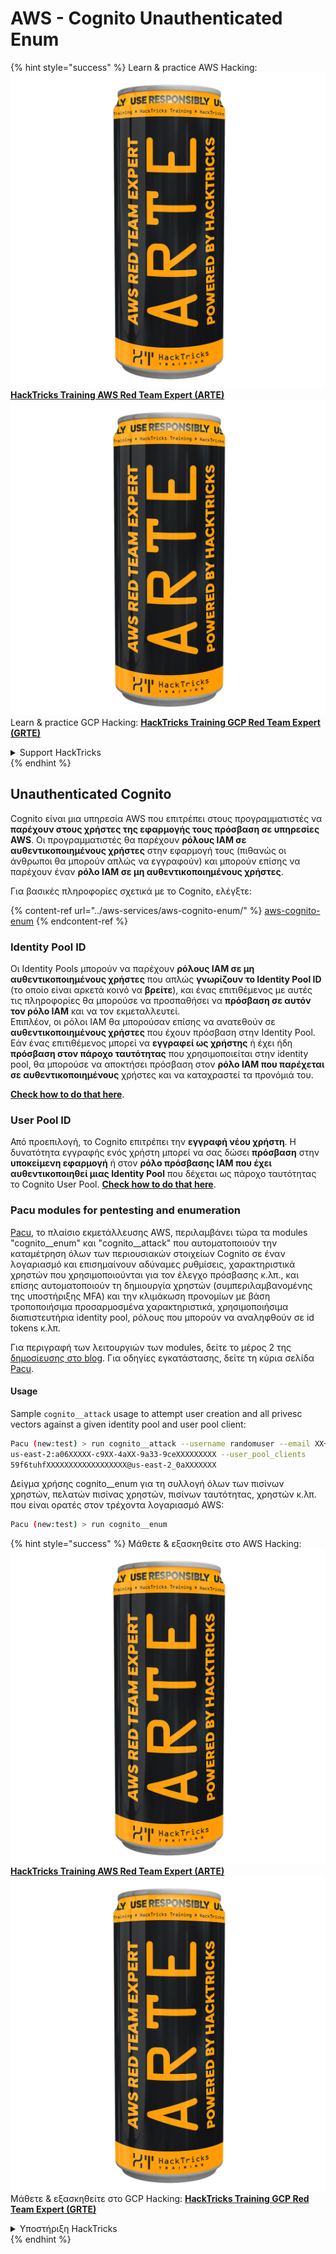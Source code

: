 # AWS - Cognito Unauthenticated Enum

{% hint style="success" %}
Learn & practice AWS Hacking:<img src="../../../.gitbook/assets/image (1) (1) (1).png" alt="" data-size="line">[**HackTricks Training AWS Red Team Expert (ARTE)**](https://training.hacktricks.xyz/courses/arte)<img src="../../../.gitbook/assets/image (1) (1) (1).png" alt="" data-size="line">\
Learn & practice GCP Hacking: <img src="../../../.gitbook/assets/image (2).png" alt="" data-size="line">[**HackTricks Training GCP Red Team Expert (GRTE)**<img src="../../../.gitbook/assets/image (2).png" alt="" data-size="line">](https://training.hacktricks.xyz/courses/grte)

<details>

<summary>Support HackTricks</summary>

* Check the [**subscription plans**](https://github.com/sponsors/carlospolop)!
* **Join the** 💬 [**Discord group**](https://discord.gg/hRep4RUj7f) or the [**telegram group**](https://t.me/peass) or **follow** us on **Twitter** 🐦 [**@hacktricks\_live**](https://twitter.com/hacktricks_live)**.**
* **Share hacking tricks by submitting PRs to the** [**HackTricks**](https://github.com/carlospolop/hacktricks) and [**HackTricks Cloud**](https://github.com/carlospolop/hacktricks-cloud) github repos.

</details>
{% endhint %}

## Unauthenticated Cognito

Cognito είναι μια υπηρεσία AWS που επιτρέπει στους προγραμματιστές να **παρέχουν στους χρήστες της εφαρμογής τους πρόσβαση σε υπηρεσίες AWS**. Οι προγραμματιστές θα παρέχουν **ρόλους IAM σε αυθεντικοποιημένους χρήστες** στην εφαρμογή τους (πιθανώς οι άνθρωποι θα μπορούν απλώς να εγγραφούν) και μπορούν επίσης να παρέχουν έναν **ρόλο IAM σε μη αυθεντικοποιημένους χρήστες**.

Για βασικές πληροφορίες σχετικά με το Cognito, ελέγξτε:

{% content-ref url="../aws-services/aws-cognito-enum/" %}
[aws-cognito-enum](../aws-services/aws-cognito-enum/)
{% endcontent-ref %}

### Identity Pool ID

Οι Identity Pools μπορούν να παρέχουν **ρόλους IAM σε μη αυθεντικοποιημένους χρήστες** που απλώς **γνωρίζουν το Identity Pool ID** (το οποίο είναι αρκετά κοινό να **βρείτε**), και ένας επιτιθέμενος με αυτές τις πληροφορίες θα μπορούσε να προσπαθήσει να **πρόσβαση σε αυτόν τον ρόλο IAM** και να τον εκμεταλλευτεί.\
Επιπλέον, οι ρόλοι IAM θα μπορούσαν επίσης να ανατεθούν σε **αυθεντικοποιημένους χρήστες** που έχουν πρόσβαση στην Identity Pool. Εάν ένας επιτιθέμενος μπορεί να **εγγραφεί ως χρήστης** ή έχει ήδη **πρόσβαση στον πάροχο ταυτότητας** που χρησιμοποιείται στην identity pool, θα μπορούσε να αποκτήσει πρόσβαση στον **ρόλο IAM που παρέχεται σε αυθεντικοποιημένους** χρήστες και να καταχραστεί τα προνόμιά του.

[**Check how to do that here**](../aws-services/aws-cognito-enum/cognito-identity-pools.md).

### User Pool ID

Από προεπιλογή, το Cognito επιτρέπει την **εγγραφή νέου χρήστη**. Η δυνατότητα εγγραφής ενός χρήστη μπορεί να σας δώσει **πρόσβαση** στην **υποκείμενη εφαρμογή** ή στον **ρόλο πρόσβασης IAM που έχει αυθεντικοποιηθεί μιας Identity Pool** που δέχεται ως πάροχο ταυτότητας το Cognito User Pool. [**Check how to do that here**](../aws-services/aws-cognito-enum/cognito-user-pools.md#registration).

### Pacu modules for pentesting and enumeration

[Pacu](https://github.com/RhinoSecurityLabs/pacu), το πλαίσιο εκμετάλλευσης AWS, περιλαμβάνει τώρα τα modules "cognito\_\_enum" και "cognito\_\_attack" που αυτοματοποιούν την καταμέτρηση όλων των περιουσιακών στοιχείων Cognito σε έναν λογαριασμό και επισημαίνουν αδύναμες ρυθμίσεις, χαρακτηριστικά χρηστών που χρησιμοποιούνται για τον έλεγχο πρόσβασης κ.λπ., και επίσης αυτοματοποιούν τη δημιουργία χρηστών (συμπεριλαμβανομένης της υποστήριξης MFA) και την κλιμάκωση προνομίων με βάση τροποποιήσιμα προσαρμοσμένα χαρακτηριστικά, χρησιμοποιήσιμα διαπιστευτήρια identity pool, ρόλους που μπορούν να αναληφθούν σε id tokens κ.λπ.

Για περιγραφή των λειτουργιών των modules, δείτε το μέρος 2 της [δημοσίευσης στο blog](https://rhinosecuritylabs.com/aws/attacking-aws-cognito-with-pacu-p2). Για οδηγίες εγκατάστασης, δείτε τη κύρια σελίδα [Pacu](https://github.com/RhinoSecurityLabs/pacu).

#### Usage

Sample `cognito__attack` usage to attempt user creation and all privesc vectors against a given identity pool and user pool client:
```bash
Pacu (new:test) > run cognito__attack --username randomuser --email XX+sdfs2@gmail.com --identity_pools
us-east-2:a06XXXXX-c9XX-4aXX-9a33-9ceXXXXXXXXX --user_pool_clients
59f6tuhfXXXXXXXXXXXXXXXXXX@us-east-2_0aXXXXXXX
```
Δείγμα χρήσης cognito\_\_enum για τη συλλογή όλων των πισίνων χρηστών, πελατών πισίνας χρηστών, πισίνων ταυτότητας, χρηστών κ.λπ. που είναι ορατές στον τρέχοντα λογαριασμό AWS:
```bash
Pacu (new:test) > run cognito__enum
```
{% hint style="success" %}
Μάθετε & εξασκηθείτε στο AWS Hacking:<img src="../../../.gitbook/assets/image (1) (1) (1).png" alt="" data-size="line">[**HackTricks Training AWS Red Team Expert (ARTE)**](https://training.hacktricks.xyz/courses/arte)<img src="../../../.gitbook/assets/image (1) (1) (1).png" alt="" data-size="line">\
Μάθετε & εξασκηθείτε στο GCP Hacking: <img src="../../../.gitbook/assets/image (2).png" alt="" data-size="line">[**HackTricks Training GCP Red Team Expert (GRTE)**<img src="../../../.gitbook/assets/image (2).png" alt="" data-size="line">](https://training.hacktricks.xyz/courses/grte)

<details>

<summary>Υποστήριξη HackTricks</summary>

* Ελέγξτε τα [**σχέδια συνδρομής**](https://github.com/sponsors/carlospolop)!
* **Εγγραφείτε στην** 💬 [**ομάδα Discord**](https://discord.gg/hRep4RUj7f) ή στην [**ομάδα telegram**](https://t.me/peass) ή **ακολουθήστε** μας στο **Twitter** 🐦 [**@hacktricks\_live**](https://twitter.com/hacktricks_live)**.**
* **Μοιραστείτε κόλπα hacking υποβάλλοντας PRs στα** [**HackTricks**](https://github.com/carlospolop/hacktricks) και [**HackTricks Cloud**](https://github.com/carlospolop/hacktricks-cloud) github repos.

</details>
{% endhint %}
